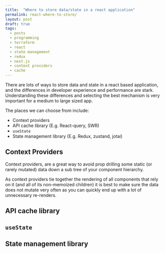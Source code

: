 ```yaml
---
title:  "Where to store data/state in a react application" 
permalink: react-where-to-store/
layout: post
draft: true 
tags: 
  - posts
  - programming
  - terraform
  - react 
  - state management 
  - redux 
  - next.js
  - context providers 
  - cache 
---
```


There are lots of ways to store data and state in a react based application, and the differences in developer experience and performance are stark. Understanding these differences and selecting the best mechanism is very important for a medium to large sized app.

The places we can choose from include:

- Context providers
- API cache library (E.g. React-query, SWR)
- `useState`
- State management library (E.g. Redux, zustand, jotai)


## Context Providers

Context providers, are a great way to avoid prop drilling some static (or rarely mutated) data down a sub tree of your component hierarchy. 

As context providers tie together the rendering of all components that rely on it (and all of its non-memoized children) it is best to make sure the data does not mutate very often as you can quickly end up with a lot of unnecessary re-renders. 

## API cache library



## `useState`


## State management library

